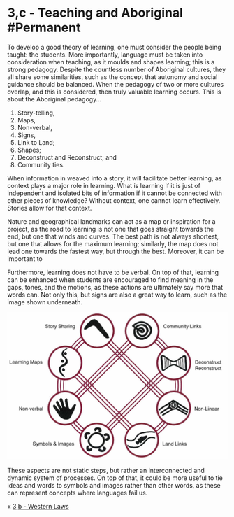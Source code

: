 # 3,c - Teaching and Aboriginal #Permanent 
To develop a good theory of learning, one must consider the people being taught: the students. More importantly, language must be taken into consideration when teaching, as it moulds and shapes learning; this is a strong pedagogy. Despite the countless number of Aboriginal cultures, they all share some similarities, such as the concept that autonomy and social guidance should be balanced. When the pedagogy of two or more cultures overlap, and this is considered, then truly valuable learning occurs. This is about the Aboriginal pedagogy…
1. Story-telling,
2. Maps,
3. Non-verbal,
4. Signs,
5. Link to Land;
6. Shapes;
7. Deconstruct and Reconstruct; and
8. Community ties.

When information in weaved into a story, it will facilitate better learning, as context plays a major role in learning. What is learning if it is just of independent and isolated bits of information if it cannot be connected with other pieces of knowledge? Without context, one cannot learn effectively. Stories allow for that context.

Nature and geographical landmarks can act as a map or inspiration for a project, as the road to learning is not one that goes straight towards the end, but one that winds and curves. The best path is not always shortest, but one that allows for the maximum learning; similarly, the map does not lead one towards the fastest way, but through the best. Moreover, it can be important to 

Furthermore, learning does not have to be verbal. On top of that, learning can be enhanced when students are encouraged to find meaning in the gaps, tones, and the motions, as these actions are ultimately say more that words can. Not only this,  but signs are also a great way to learn, such as the image shown underneath.

![Eight-Ways](../../_screenshots/Eight-Ways.png)

These aspects are not static steps, but rather an interconnected and dynamic system of processes. On top of that, it could be more useful to tie ideas and words to symbols and images rather than other words, as these can represent concepts where languages fail us.

« [3,b - Western Laws](3,b%20-%20Western%20Laws.md)